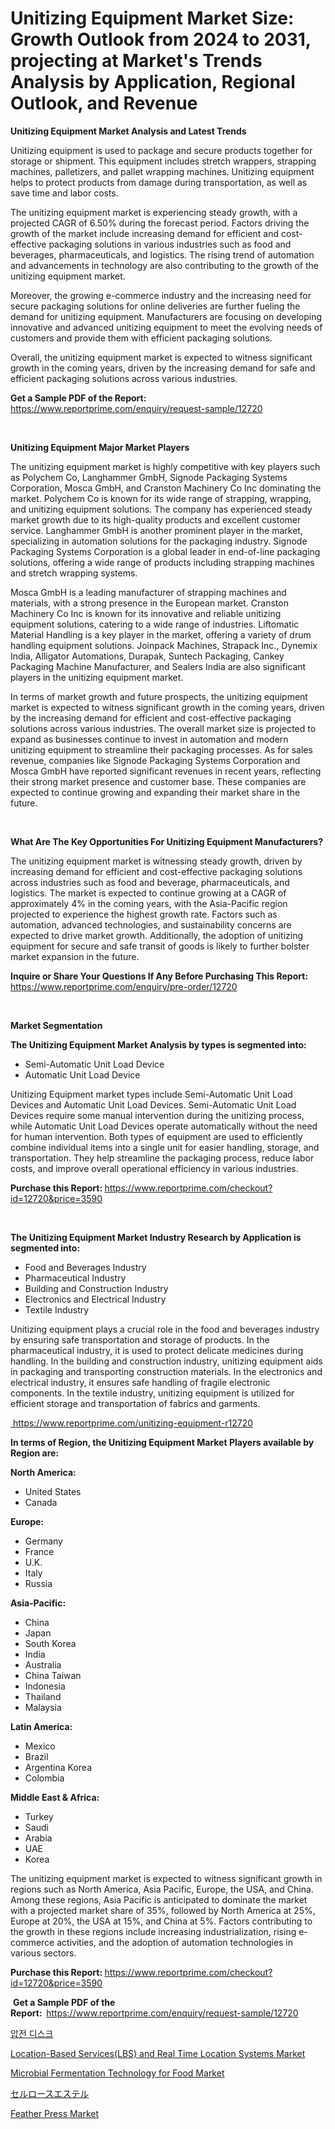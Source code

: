 <p><h1>Unitizing Equipment Market Size: Growth Outlook from 2024 to 2031, projecting at Market's Trends Analysis by Application, Regional Outlook, and Revenue</h1></p><p><strong>Unitizing Equipment Market Analysis and Latest Trends</strong></p>
<p><p>Unitizing equipment is used to package and secure products together for storage or shipment. This equipment includes stretch wrappers, strapping machines, palletizers, and pallet wrapping machines. Unitizing equipment helps to protect products from damage during transportation, as well as save time and labor costs.</p><p>The unitizing equipment market is experiencing steady growth, with a projected CAGR of 6.50% during the forecast period. Factors driving the growth of the market include increasing demand for efficient and cost-effective packaging solutions in various industries such as food and beverages, pharmaceuticals, and logistics. The rising trend of automation and advancements in technology are also contributing to the growth of the unitizing equipment market.</p><p>Moreover, the growing e-commerce industry and the increasing need for secure packaging solutions for online deliveries are further fueling the demand for unitizing equipment. Manufacturers are focusing on developing innovative and advanced unitizing equipment to meet the evolving needs of customers and provide them with efficient packaging solutions.</p><p>Overall, the unitizing equipment market is expected to witness significant growth in the coming years, driven by the increasing demand for safe and efficient packaging solutions across various industries.</p></p>
<p><strong>Get a Sample PDF of the Report:&nbsp;</strong> <a href="https://www.reportprime.com/enquiry/request-sample/12720">https://www.reportprime.com/enquiry/request-sample/12720</a></p>
<p>&nbsp;</p>
<p><strong>Unitizing Equipment Major Market Players</strong></p>
<p><p>The unitizing equipment market is highly competitive with key players such as Polychem Co, Langhammer GmbH, Signode Packaging Systems Corporation, Mosca GmbH, and Cranston Machinery Co Inc dominating the market. Polychem Co is known for its wide range of strapping, wrapping, and unitizing equipment solutions. The company has experienced steady market growth due to its high-quality products and excellent customer service. Langhammer GmbH is another prominent player in the market, specializing in automation solutions for the packaging industry. Signode Packaging Systems Corporation is a global leader in end-of-line packaging solutions, offering a wide range of products including strapping machines and stretch wrapping systems.</p><p>Mosca GmbH is a leading manufacturer of strapping machines and materials, with a strong presence in the European market. Cranston Machinery Co Inc is known for its innovative and reliable unitizing equipment solutions, catering to a wide range of industries. Liftomatic Material Handling is a key player in the market, offering a variety of drum handling equipment solutions. Joinpack Machines, Strapack Inc., Dynemix India, Alligator Automations, Durapak, Suntech Packaging, Cankey Packaging Machine Manufacturer, and Sealers India are also significant players in the unitizing equipment market.</p><p>In terms of market growth and future prospects, the unitizing equipment market is expected to witness significant growth in the coming years, driven by the increasing demand for efficient and cost-effective packaging solutions across various industries. The overall market size is projected to expand as businesses continue to invest in automation and modern unitizing equipment to streamline their packaging processes. As for sales revenue, companies like Signode Packaging Systems Corporation and Mosca GmbH have reported significant revenues in recent years, reflecting their strong market presence and customer base. These companies are expected to continue growing and expanding their market share in the future.</p></p>
<p>&nbsp;</p>
<p><strong>What Are The Key Opportunities For Unitizing Equipment Manufacturers?</strong></p>
<p><p>The unitizing equipment market is witnessing steady growth, driven by increasing demand for efficient and cost-effective packaging solutions across industries such as food and beverage, pharmaceuticals, and logistics. The market is expected to continue growing at a CAGR of approximately 4% in the coming years, with the Asia-Pacific region projected to experience the highest growth rate. Factors such as automation, advanced technologies, and sustainability concerns are expected to drive market growth. Additionally, the adoption of unitizing equipment for secure and safe transit of goods is likely to further bolster market expansion in the future.</p></p>
<p><strong>Inquire or Share Your Questions If Any Before Purchasing This Report:</strong> <a href="https://www.reportprime.com/enquiry/pre-order/12720">https://www.reportprime.com/enquiry/pre-order/12720</a></p>
<p>&nbsp;</p>
<p><strong>Market Segmentation</strong></p>
<p><strong>The Unitizing Equipment Market Analysis by types is segmented into:</strong></p>
<p><ul><li>Semi-Automatic Unit Load Device</li><li>Automatic Unit Load Device</li></ul></p>
<p><p>Unitizing Equipment market types include Semi-Automatic Unit Load Devices and Automatic Unit Load Devices. Semi-Automatic Unit Load Devices require some manual intervention during the unitizing process, while Automatic Unit Load Devices operate automatically without the need for human intervention. Both types of equipment are used to efficiently combine individual items into a single unit for easier handling, storage, and transportation. They help streamline the packaging process, reduce labor costs, and improve overall operational efficiency in various industries.</p></p>
<p><strong>Purchase this Report:&nbsp;</strong><a href="https://www.reportprime.com/checkout?id=12720&price=3590">https://www.reportprime.com/checkout?id=12720&price=3590</a></p>
<p>&nbsp;</p>
<p><strong>The Unitizing Equipment Market Industry Research by Application is segmented into:</strong></p>
<p><ul><li>Food and Beverages Industry</li><li>Pharmaceutical Industry</li><li>Building and Construction Industry</li><li>Electronics and Electrical Industry</li><li>Textile Industry</li></ul></p>
<p><p>Unitizing equipment plays a crucial role in the food and beverages industry by ensuring safe transportation and storage of products. In the pharmaceutical industry, it is used to protect delicate medicines during handling. In the building and construction industry, unitizing equipment aids in packaging and transporting construction materials. In the electronics and electrical industry, it ensures safe handling of fragile electronic components. In the textile industry, unitizing equipment is utilized for efficient storage and transportation of fabrics and garments.</p></p>
<p><a href="https://www.reportprime.com/unitizing-equipment-r12720">&nbsp;https://www.reportprime.com/unitizing-equipment-r12720</a></p>
<p><strong>In terms of Region, the Unitizing Equipment Market Players available by Region are:</strong></p>
<p>
    <p> <strong> North America: </strong>
        <ul>
            <li>United States</li>
            <li>Canada</li>
        </ul>
        </p> 
    <p> <strong> Europe: </strong>
        <ul>
            <li>Germany</li>
            <li>France</li>
            <li>U.K.</li>
            <li>Italy</li>
            <li>Russia</li>
        </ul>
        </p> 
    <p> <strong> Asia-Pacific: </strong>
        <ul>
            <li>China</li>
            <li>Japan</li>
            <li>South Korea</li>
            <li>India</li>
            <li>Australia</li>
            <li>China Taiwan</li>
            <li>Indonesia</li>
            <li>Thailand</li>
            <li>Malaysia</li>
        </ul>
        </p> 
    <p> <strong> Latin America: </strong>
        <ul>
            <li>Mexico</li>
            <li>Brazil</li>
            <li>Argentina Korea</li>
            <li>Colombia</li>
        </ul>
        </p> 
    <p> <strong> Middle East & Africa: </strong>
        <ul>
            <li>Turkey</li>
            <li>Saudi</li>
            <li>Arabia</li>
            <li>UAE</li>
            <li>Korea</li>
        </ul>
    </p>
    </p>
<p><p>The unitizing equipment market is expected to witness significant growth in regions such as North America, Asia Pacific, Europe, the USA, and China. Among these regions, Asia Pacific is anticipated to dominate the market with a projected market share of 35%, followed by North America at 25%, Europe at 20%, the USA at 15%, and China at 5%. Factors contributing to the growth in these regions include increasing industrialization, rising e-commerce activities, and the adoption of automation technologies in various sectors.</p></p>
<p><strong>Purchase this Report: </strong><a href="https://www.reportprime.com/checkout?id=12720&price=3590">https://www.reportprime.com/checkout?id=12720&price=3590</a></p>
<p>&nbsp;<strong>Get a Sample PDF of the Report:&nbsp;&nbsp;</strong><a href="https://www.reportprime.com/enquiry/request-sample/12720">https://www.reportprime.com/enquiry/request-sample/12720</a></p>
<p><strong></strong></p>
<p><p><a href="https://medium.com/@fly879567/%EC%95%95%EC%A0%84-%EB%94%94%EC%8A%A4%ED%81%AC-%EC%8B%9C%EC%9E%A5-%EC%84%B1%EA%B3%B5%EC%A0%81%EC%9D%B8-%EB%B9%84%EC%A6%88%EB%8B%88%EC%8A%A4-%EC%A0%84%EB%9E%B5%EC%9D%98-%ED%95%B5%EC%8B%AC-%EC%9A%94%EC%86%8C-2031%EB%85%84%EA%B9%8C%EC%A7%80%EC%9D%98-%EC%98%88%EC%B8%A1-4b2e9fa051e9">압전 디스크</a></p><p><a href="https://www.linkedin.com/pulse/location-based-serviceslbs-real-time-location-systems-wfube">Location-Based Services(LBS) and Real Time Location Systems Market</a></p><p><a href="https://www.linkedin.com/pulse/microbial-fermentation-technology-food-market-insight-hd5ue?trackingId=UbSjG5VmeAnhDvXnmPyTUw%3D%3D">Microbial Fermentation Technology for Food Market</a></p><p><a href="https://github.com/JoanaNitzsche/Market-Research-Report-List-1/blob/main/160360275943.md">セルロースエステル</a></p><p><a href="https://github.com/LibbySpencer2018/Market-Research-Report-List-1/blob/main/feather-press-market.md">Feather Press Market</a></p></p>